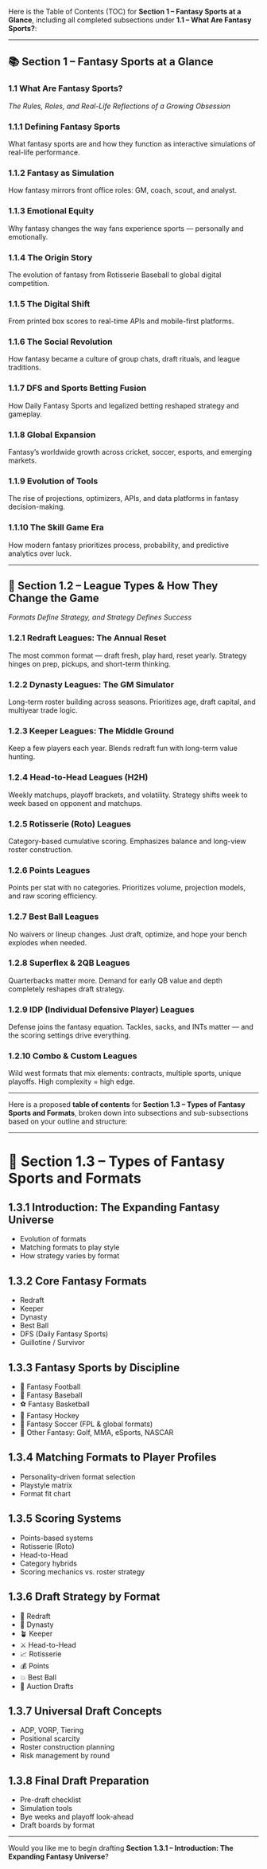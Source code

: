 Here is the Table of Contents (TOC) for **Section 1 – Fantasy Sports at a Glance**, including all completed subsections under **1.1 – What Are Fantasy Sports?**:

---

## 📚 Section 1 – Fantasy Sports at a Glance

### 1.1 What Are Fantasy Sports?

*The Rules, Roles, and Real-Life Reflections of a Growing Obsession*

### 1.1.1 Defining Fantasy Sports
  What fantasy sports are and how they function as interactive simulations of real-life performance.

### 1.1.2 Fantasy as Simulation
  How fantasy mirrors front office roles: GM, coach, scout, and analyst.

### 1.1.3 Emotional Equity
  Why fantasy changes the way fans experience sports — personally and emotionally.

### 1.1.4 The Origin Story
  The evolution of fantasy from Rotisserie Baseball to global digital competition.

### 1.1.5 The Digital Shift
  From printed box scores to real-time APIs and mobile-first platforms.

### 1.1.6 The Social Revolution
  How fantasy became a culture of group chats, draft rituals, and league traditions.

### 1.1.7 DFS and Sports Betting Fusion
  How Daily Fantasy Sports and legalized betting reshaped strategy and gameplay.

### 1.1.8 Global Expansion
  Fantasy’s worldwide growth across cricket, soccer, esports, and emerging markets.

### 1.1.9 Evolution of Tools
  The rise of projections, optimizers, APIs, and data platforms in fantasy decision-making.

### 1.1.10 The Skill Game Era
  How modern fantasy prioritizes process, probability, and predictive analytics over luck.

---

## 📂 Section 1.2 – League Types & How They Change the Game

*Formats Define Strategy, and Strategy Defines Success*

### 1.2.1 Redraft Leagues: The Annual Reset

The most common format — draft fresh, play hard, reset yearly. Strategy hinges on prep, pickups, and short-term thinking.

### 1.2.2 Dynasty Leagues: The GM Simulator

Long-term roster building across seasons. Prioritizes age, draft capital, and multiyear trade logic.

### 1.2.3 Keeper Leagues: The Middle Ground

Keep a few players each year. Blends redraft fun with long-term value hunting.

### 1.2.4 Head-to-Head Leagues (H2H)

Weekly matchups, playoff brackets, and volatility. Strategy shifts week to week based on opponent and matchups.

### 1.2.5 Rotisserie (Roto) Leagues

Category-based cumulative scoring. Emphasizes balance and long-view roster construction.

### 1.2.6 Points Leagues

Points per stat with no categories. Prioritizes volume, projection models, and raw scoring efficiency.

### 1.2.7 Best Ball Leagues

No waivers or lineup changes. Just draft, optimize, and hope your bench explodes when needed.

### 1.2.8 Superflex & 2QB Leagues

Quarterbacks matter more. Demand for early QB value and depth completely reshapes draft strategy.

### 1.2.9 IDP (Individual Defensive Player) Leagues

Defense joins the fantasy equation. Tackles, sacks, and INTs matter — and the scoring settings drive everything.

### 1.2.10 Combo & Custom Leagues

Wild west formats that mix elements: contracts, multiple sports, unique playoffs. High complexity = high edge.

---

Here is a proposed **table of contents** for **Section 1.3 – Types of Fantasy Sports and Formats**, broken down into subsections and sub-subsections based on your outline and structure:

---

# 📘 Section 1.3 – Types of Fantasy Sports and Formats

## 1.3.1 Introduction: The Expanding Fantasy Universe

* Evolution of formats
* Matching formats to play style
* How strategy varies by format

## 1.3.2 Core Fantasy Formats

* Redraft
* Keeper
* Dynasty
* Best Ball
* DFS (Daily Fantasy Sports)
* Guillotine / Survivor

## 1.3.3 Fantasy Sports by Discipline

* 🏈 Fantasy Football
* 🎾 Fantasy Baseball
* ⚽ Fantasy Basketball
* 🏒 Fantasy Hockey
* 🌟 Fantasy Soccer (FPL & global formats)
* 🎯 Other Fantasy: Golf, MMA, eSports, NASCAR

## 1.3.4 Matching Formats to Player Profiles

* Personality-driven format selection
* Playstyle matrix
* Format fit chart

## 1.3.5 Scoring Systems

* Points-based systems
* Rotisserie (Roto)
* Head-to-Head
* Category hybrids
* Scoring mechanics vs. roster strategy

## 1.3.6 Draft Strategy by Format

* 🔄 Redraft
* 👑 Dynasty
* 🪴 Keeper
* ⚔️ Head-to-Head
* 📈 Rotisserie
* 💰 Points
* 💥 Best Ball
* 🔐 Auction Drafts

## 1.3.7 Universal Draft Concepts

* ADP, VORP, Tiering
* Positional scarcity
* Roster construction planning
* Risk management by round

## 1.3.8 Final Draft Preparation

* Pre-draft checklist
* Simulation tools
* Bye weeks and playoff look-ahead
* Draft boards by format

---

Would you like me to begin drafting **Section 1.3.1 – Introduction: The Expanding Fantasy Universe**?

